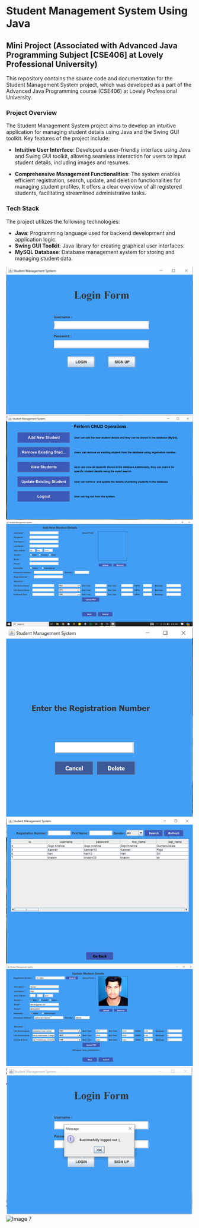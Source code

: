 # Student Management System Using Java

## Mini Project (Associated with Advanced Java Programming Subject [CSE406] at Lovely Professional University)

This repository contains the source code and documentation for the Student Management System project, which was developed as a part of the Advanced Java Programming course (CSE406) at Lovely Professional University.

### Project Overview

The Student Management System project aims to develop an intuitive application for managing student details using Java and the Swing GUI toolkit. Key features of the project include:

- **Intuitive User Interface**: Developed a user-friendly interface using Java and Swing GUI toolkit, allowing seamless interaction for users to input student details, including images and resumes.

- **Comprehensive Management Functionalities**: The system enables efficient registration, search, update, and deletion functionalities for managing student profiles. It offers a clear overview of all registered students, facilitating streamlined administrative tasks.

### Tech Stack

The project utilizes the following technologies:

- **Java**: Programming language used for backend development and application logic.
- **Swing GUI Toolkit**: Java library for creating graphical user interfaces.
- **MySQL Database**: Database management system for storing and managing student data.

![Image 0](project_images/0.png)
![Image 1](project_images/1.png)
![Image 2](project_images/2.png)
![Image 3](project_images/3.png)
![Image 4](project_images/4.png)
![Image 5](project_images/5.png)
![Image 6](project_images/6.png)
![Image 7](project_images/7.png)




